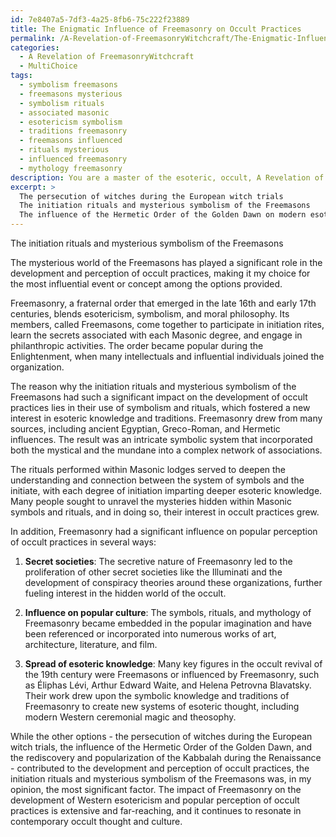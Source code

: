 ```yaml
---
id: 7e8407a5-7df3-4a25-8fb6-75c222f23889
title: The Enigmatic Influence of Freemasonry on Occult Practices
permalink: /A-Revelation-of-FreemasonryWitchcraft/The-Enigmatic-Influence-of-Freemasonry-on-Occult-Practices/
categories:
  - A Revelation of FreemasonryWitchcraft
  - MultiChoice
tags:
  - symbolism freemasons
  - freemasons mysterious
  - symbolism rituals
  - associated masonic
  - esotericism symbolism
  - traditions freemasonry
  - freemasons influenced
  - rituals mysterious
  - influenced freemasonry
  - mythology freemasonry
description: You are a master of the esoteric, occult, A Revelation of FreemasonryWitchcraft and education, you have written many textbooks on the subject. Respond to the multiple choice question first with the answer, then, fully explain the context of your rational, reasoning, and chain of thought in coming to the determination you have for that answer. Explain related concepts, formulas, or historical context relevant to this conclusion, giving a lesson on the topic to explain the reasoning afterwards.
excerpt: >
  The persecution of witches during the European witch trials
  The initiation rituals and mysterious symbolism of the Freemasons
  The influence of the Hermetic Order of the Golden Dawn on modern esoteric traditions
---
```

The initiation rituals and mysterious symbolism of the Freemasons

The mysterious world of the Freemasons has played a significant role in the development and perception of occult practices, making it my choice for the most influential event or concept among the options provided.

Freemasonry, a fraternal order that emerged in the late 16th and early 17th centuries, blends esotericism, symbolism, and moral philosophy. Its members, called Freemasons, come together to participate in initiation rites, learn the secrets associated with each Masonic degree, and engage in philanthropic activities. The order became popular during the Enlightenment, when many intellectuals and influential individuals joined the organization.

The reason why the initiation rituals and mysterious symbolism of the Freemasons had such a significant impact on the development of occult practices lies in their use of symbolism and rituals, which fostered a new interest in esoteric knowledge and traditions. Freemasonry drew from many sources, including ancient Egyptian, Greco-Roman, and Hermetic influences. The result was an intricate symbolic system that incorporated both the mystical and the mundane into a complex network of associations.

The rituals performed within Masonic lodges served to deepen the understanding and connection between the system of symbols and the initiate, with each degree of initiation imparting deeper esoteric knowledge. Many people sought to unravel the mysteries hidden within Masonic symbols and rituals, and in doing so, their interest in occult practices grew. 

In addition, Freemasonry had a significant influence on popular perception of occult practices in several ways:

1. ****Secret societies****: The secretive nature of Freemasonry led to the proliferation of other secret societies like the Illuminati and the development of conspiracy theories around these organizations, further fueling interest in the hidden world of the occult.

2. ****Influence on popular culture****: The symbols, rituals, and mythology of Freemasonry became embedded in the popular imagination and have been referenced or incorporated into numerous works of art, architecture, literature, and film.

3. ****Spread of esoteric knowledge****: Many key figures in the occult revival of the 19th century were Freemasons or influenced by Freemasonry, such as Éliphas Lévi, Arthur Edward Waite, and Helena Petrovna Blavatsky. Their work drew upon the symbolic knowledge and traditions of Freemasonry to create new systems of esoteric thought, including modern Western ceremonial magic and theosophy.

While the other options - the persecution of witches during the European witch trials, the influence of the Hermetic Order of the Golden Dawn, and the rediscovery and popularization of the Kabbalah during the Renaissance - contributed to the development and perception of occult practices, the initiation rituals and mysterious symbolism of the Freemasons was, in my opinion, the most significant factor. The impact of Freemasonry on the development of Western esotericism and popular perception of occult practices is extensive and far-reaching, and it continues to resonate in contemporary occult thought and culture.
